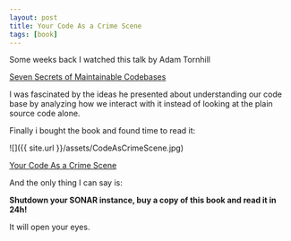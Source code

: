 ```yaml
---
layout: post
title: Your Code As a Crime Scene
tags: [book]
---
```


Some weeks back I watched this talk by Adam Tornhill

[Seven Secrets of Maintainable Codebases ](https://www.youtube.com/watch?v=0oDporwhToQ)

I was fascinated by the ideas he presented about understanding our code base by analyzing how we interact with it instead of looking 
at the plain source code alone.


Finally i bought the book and found time to read it:

![]({{ site.url }}/assets/CodeAsCrimeScene.jpg)

[Your Code As a Crime Scene](https://www.amazon.com/Your-Code-Crime-Scene-Bottlenecks/dp/1680500384/ref=sr_1_1?ie=UTF8&qid=1487424204&sr=8-1&keywords=Your+Code+As+a+Crime+Scene)


And the only thing I can say is:

**Shutdown your SONAR instance, buy a copy of this book and read it in 24h!**

It will open your eyes.